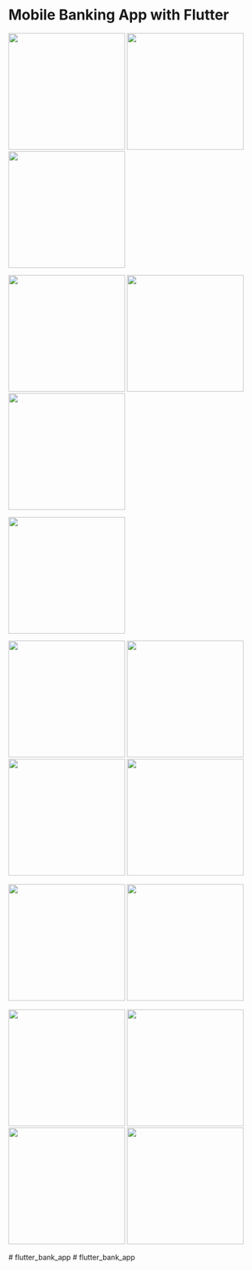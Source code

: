 # Mobile Banking App with Flutter

<p float="center">
  <img src="https://raw.githubusercontent.com/sertanakkus/flutter-banking-app/main/screenshots/onb-1.png" width="230"/>
  <img src="https://raw.githubusercontent.com/sertanakkus/flutter-banking-app/main/screenshots/onb-2.png" width="230"/>
  <img src="https://raw.githubusercontent.com/sertanakkus/flutter-banking-app/main/screenshots/onb-3.png" width="230"/>
</p>

<p float="center">
  <img src="https://raw.githubusercontent.com/sertanakkus/flutter-banking-app/main/screenshots/welcome.png" width="230"/>
  <img src="https://raw.githubusercontent.com/sertanakkus/flutter-banking-app/main/screenshots/register-1.png" width="230"/>
  <img src="https://raw.githubusercontent.com/sertanakkus/flutter-banking-app/main/screenshots/register-2.png" width="230"/>
</p>

<p float="center">
  <img src="https://raw.githubusercontent.com/sertanakkus/flutter-banking-app/main/screenshots/home-screen.png" width="230"/>
</p>

<p float="center">
  <img src="https://raw.githubusercontent.com/sertanakkus/flutter-banking-app/main/screenshots/transfer-1.png" width="230"/>
  <img src="https://raw.githubusercontent.com/sertanakkus/flutter-banking-app/main/screenshots/transfer-2.png" width="230"/>
  <img src="https://raw.githubusercontent.com/sertanakkus/flutter-banking-app/main/screenshots/transfer-3.png" width="230"/>
  <img src="https://raw.githubusercontent.com/sertanakkus/flutter-banking-app/main/screenshots/transfer-4.png" width="230"/>
</p>

<p float="center">
  <img src="https://raw.githubusercontent.com/sertanakkus/flutter-banking-app/main/screenshots/request.png" width="230"/>
  <img src="https://raw.githubusercontent.com/sertanakkus/flutter-banking-app/main/screenshots/recent.png" width="230"/>
</p>

<p float="center">
  <img src="https://raw.githubusercontent.com/sertanakkus/flutter-banking-app/main/screenshots/pocket-1.png" width="230"/>
  <img src="https://raw.githubusercontent.com/sertanakkus/flutter-banking-app/main/screenshots/pocket-2.png" width="230"/>
  <img src="https://raw.githubusercontent.com/sertanakkus/flutter-banking-app/main/screenshots/pocket-3.png" width="230"/>
  <img src="https://raw.githubusercontent.com/sertanakkus/flutter-banking-app/main/screenshots/pocket-4.png" width="230"/>
</p>
# flutter_bank_app
# flutter_bank_app
